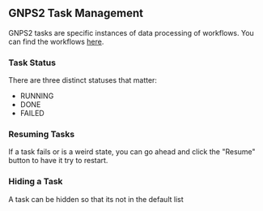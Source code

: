 ## GNPS2 Task Management

GNPS2 tasks are specific instances of data processing of workflows. You can find the workflows [here](todo.md). 

### Task Status

There are three distinct statuses that matter:

* RUNNING
* DONE
* FAILED

### Resuming Tasks

If a task fails or is a weird state, you can go ahead and click the "Resume" button to have it try to restart. 

### Hiding a Task

A task can be hidden so that its not in the default list
